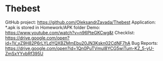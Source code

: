 # Thebest
GitHub  project: https://github.com/OleksandrZavada/Thebest
Application: *.apk is stored in Homework/APK folder
Demo: https://www.youtube.com/watch?v=n96PteGKCwg&t
Checklist: https://drive.google.com/open?id=1V_vZ9H82P6rLYLdYQXBZMmEbu20JN3Kskn02CdNF7hA
Bug Reports: https://drive.google.com/open?id=1Qn0PuTVmul8YCG5wiTum-KZ_5-yU-ZmSxYYvbRf395U
